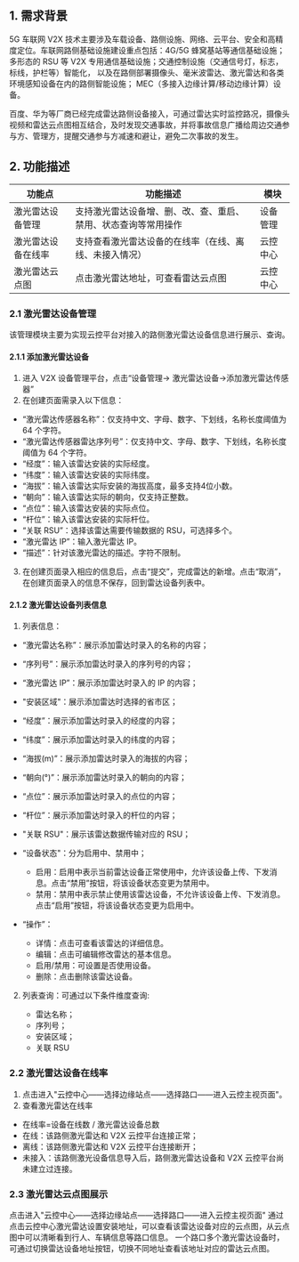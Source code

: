 ## 1. 需求背景

5G ⻋联⽹ V2X 技术主要涉及⻋载设备、路侧设施、⽹络、云平台、安全和⾼精度定位。⻋联⽹路侧基础设施建设重点包括：4G/5G 蜂窝基站等通信基础设施；多形态的 RSU 等 V2X
专⽤通信基础设施；交通控制设施（交通信号灯，标志，标线，护栏等）智能化， 以及在路侧部署摄像头、毫⽶波雷达、激光雷达和各类环境感知设备在内的路侧智能设施； MEC（多接⼊边缘计算/移动边缘计算）设备。

百度、华为等厂商已经完成雷达路侧设备接入，可通过雷达实时监控路况，摄像头视频和雷达云点图相互结合，及时发现交通事故，并将事故信息广播给周边交通参与方、管理方，提醒交通参与方减速和避让，避免二次事故的发生。

## 2. 功能描述

| 功能点       | 功能描述                            | 模块   |
| --------- | ------------------------------- | ---- |
| 激光雷达设备管理  | 支持激光雷达设备增、删、改、查、重启、禁用、状态查询等常用操作 | 设备管理 |
| 激光雷达设备在线率 | 支持查看激光雷达设备的在线率（在线、离线、未接入情况）     | 云控中心 |
| 激光雷达云点图   | 点击激光雷达地址，可查看雷达云点图               | 云控中心 |

### 2.1 激光雷达设备管理

该管理模块主要为实现云控平台对接入的路侧激光雷达设备信息进行展示、查询。

#### 2.1.1 添加激光雷达设备

1. 进入 V2X 设备管理平台，点击“设备管理-> 激光雷达设备->添加激光雷达传感器”
2. 在创建页面需录入以下信息：

- “激光雷达传感器名称”：仅支持中文、字母、数字、下划线，名称长度阈值为 64 个字符。
- “激光雷达传感器雷达序列号”：仅支持中文、字母、数字、下划线，名称长度阈值为 64 个字符。
- “经度”：输入该雷达安装的实际经度。
- “纬度”：输入该雷达安装的实际纬度。
- “海拔”：输入该雷达实际安装的海拔高度，最多支持4位小数。
- “朝向”：输入该雷达实际的朝向，仅支持正整数。
- “点位”：输入该雷达安装的实际点位。
- “杆位”：输入该雷达安装的实际杆位。
- “关联 RSU”：选择该雷达需要传输数据的 RSU，可选择多个。
- “激光雷达 IP”：输入激光雷达 IP。
- “描述”：针对该激光雷达的描述。字符不限制。

3. 在创建页面录入相应的信息后，点击“提交”，完成雷达的新增。点击“取消”，在创建页面录入的信息不保存，回到雷达设备列表中。

#### 2.1.2 激光雷达设备列表信息

1. 列表信息：

- “激光雷达名称”：展示添加雷达时录入的名称的内容；
- “序列号”：展示添加雷达时录入的序列号的内容；
- “激光雷达 IP”：展示添加雷达时录入的 IP 的内容；
- "安装区域"：展示添加雷达时选择的省市区；
- “经度”：展示添加雷达时录入的经度的内容；
- “纬度”：展示添加雷达时录入的纬度的内容；
- “海拔(m)”：展示添加雷达时录入的海拔的内容；
- “朝向(°)”：展示添加雷达时录入的朝向的内容；
- “点位”：展示添加雷达时录入的点位的内容；
- “杆位”：展示添加雷达时录入的杆位的内容；
- "关联 RSU"：展示该雷达数据传输对应的 RSU；
- “设备状态"：分为启用中、禁用中；
  - 启用：启用中表示当前雷达设备正常使用中，允许该设备上传、下发消息。点击“禁用”按钮，将该设备状态变更为禁用中。
  - 禁用：禁用中表示禁止使用该雷达设备，不允许该设备上传、下发消息。点击“启用”按钮，将该设备状态变更为启用中。

- “操作”：
  - 详情：点击可查看该雷达的详细信息。
  - 编辑：点击可编辑修改雷达的基本信息。
  - 启用/禁用：可设置是否使用设备。
  - 删除：点击删除该雷达设备。

2. 列表查询：可通过以下条件维度查询:

   - 雷达名称；
   - 序列号；
   - 安装区域；
   - 关联 RSU

### 2.2 激光雷达设备在线率

1. 点击进入"云控中心——选择边缘站点——选择路口——进入云控主视页面"。
2. 查看激光雷达在线率

- 在线率=设备在线数 / 激光雷达设备总数
- 在线：该路侧激光雷达和 V2X 云控平台连接正常；
- 离线：该路侧激光雷达和 V2X 云控平台连接断开；
- 未接入：该路侧激光设备信息导入后，路侧激光雷达设备和 V2X 云控平台尚未建立过连接。

### 2.3 激光雷达云点图展示

点击进入"云控中心——选择边缘站点——选择路口——进入云控主视页面" 通过点击云控中心激光雷达设置安装地址，可以查看该雷达设备对应的云点图，从云点图中可以清晰看到行人、车辆信息等路口信息。
一个路口多个激光雷达设备时，可通过切换雷达设备地址按钮，切换不同地址查看该地址对应的雷达云点图。
